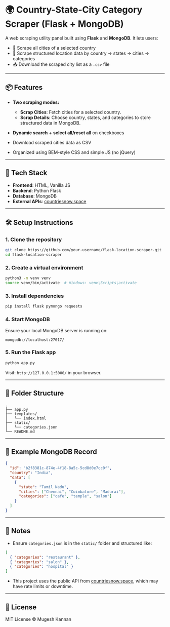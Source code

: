 
# 🌍 Country-State-City Category Scraper (Flask + MongoDB)

A web scraping utility panel built using **Flask** and **MongoDB**. It lets users:
- 📍 Scrape all cities of a selected country
- 🧾 Scrape structured location data by country → states → cities → categories
- 📥 Download the scraped city list as a `.csv` file

---

## 📦 Features

- **Two scraping modes:**
  - **Scrap Cities**: Fetch cities for a selected country.
  - **Scrap Details**: Choose country, states, and categories to store structured data in MongoDB.

- **Dynamic search** + **select all/reset all** on checkboxes
- Download scraped cities data as CSV
- Organized using BEM-style CSS and simple JS (no jQuery)

---

## 🚀 Tech Stack

- **Frontend**: HTML, Vanilla JS
- **Backend**: Python Flask
- **Database**: MongoDB
- **External APIs**: [countriesnow.space](https://countriesnow.space/api/v0.1)

---

## 🛠️ Setup Instructions

### 1. Clone the repository

```bash
git clone https://github.com/your-username/flask-location-scraper.git
cd flask-location-scraper
```

### 2. Create a virtual environment

```bash
python3 -m venv venv
source venv/bin/activate  # Windows: venv\Scripts\activate
```

### 3. Install dependencies

```bash
pip install flask pymongo requests
```

### 4. Start MongoDB

Ensure your local MongoDB server is running on:

```
mongodb://localhost:27017/
```

### 5. Run the Flask app

```bash
python app.py
```

Visit: `http://127.0.0.1:5000/` in your browser.

---

## 📂 Folder Structure

```
.
├── app.py
├── templates/
│   └── index.html
├── static/
│   └── categories.json
└── README.md
```

---

## 🧪 Example MongoDB Record

```json
{
  "id": "b2f8381c-874e-4f18-8a5c-5cd8d0e7cc0f",
  "country": "India",
  "data": [
    {
      "state": "Tamil Nadu",
      "cities": ["Chennai", "Coimbatore", "Madurai"],
      "categories": ["cafe", "temple", "salon"]
    }
  ]
}
```

---

## 📌 Notes

- Ensure `categories.json` is in the `static/` folder and structured like:
```json
[
  { "categories": "restaurant" },
  { "categories": "salon" },
  { "categories": "hospital" }
]
```

- This project uses the public API from [countriesnow.space](https://countriesnow.space/), which may have rate limits or downtime.

---

## 📄 License

MIT License © Mugesh Kannan
